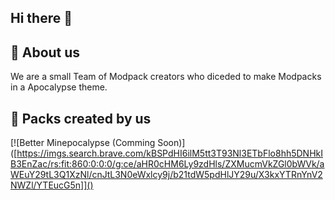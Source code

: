 ## Hi there 👋

## 🚀 About us
We are a small Team of Modpack creators who diceded to make Modpacks in a Apocalypse theme.


## 🔗 Packs created by us
[![Better Minepocalypse (Comming Soon)]([https://imgs.search.brave.com/kBSPdHI6ilM5tt3T93Nl3ETbFlo8hh5DNHkIB3EnZac/rs:fit:860:0:0:0/g:ce/aHR0cHM6Ly9zdHls/ZXMucmVkZGl0bWVk/aWEuY29tL3Q1XzNl/cnJtL3N0eWxlcy9j/b21tdW5pdHlJY29u/X3kxYTRnYnV2NWZl/YTEucG5n]]()



